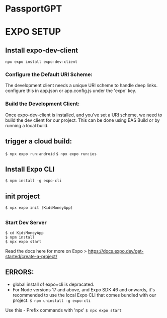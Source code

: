 # PassportGPT

# EXPO SETUP 

## Install expo-dev-client 
`npx expo install expo-dev-client`

### Configure the Default URI Scheme: 
The development client needs a unique URI scheme to handle deep links. configure this in app.json or app.config.js under the 'expo' key. 

### Build the Development Client: 
Once expo-dev-client is installed, and you've set a URI scheme, we need to build the dev client for our project. This can be done using EAS Build or by running a local build.

## trigger a cloud build: 
`$ npx expo run:android`
`$ npx expo run:ios `


## Install Expo CLI
`$ npm install -g expo-cli `

## init project 
`$ npx expo init [KidsMoneyApp]` 

## 

### Start Dev Server
```
$ cd KidsMoneyApp
$ npm install
$ npx expo start 
```
Read the docs here for more on Expo > https://docs.expo.dev/get-started/create-a-project/



## ERRORS: 
- global install of expo=cli is depracated.
- For Node versions 17 and above, and Expo SDK 46 and onwards, it's recommended to use the local Expo CLI that comes bundled with our project.
`$ npm uninstall -g expo-cli`

Use this - Prefix commands with 'npx'
`$ npx expo start`


